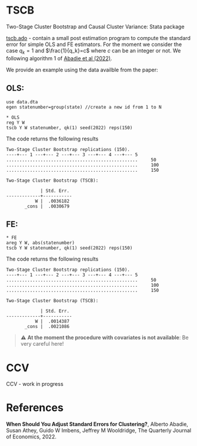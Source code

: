 # TSCB
Two-Stage Cluster Bootstrap and Causal Cluster Variance: Stata package

[tscb.ado](tscb.ado) - contain a small post estimation program to compute the standard error for simple OLS and FE estimators. For the moment we consider the case $q_k=1$ and $\frac{1}{q_k}=c$ where $c$ can be an integer or not. We following algorithm 1 of [Abadie et al (2022)](#references).

We provide an example using the data availble from the paper:

## OLS:
```
use data.dta
egen statenumber=group(state) //create a new id from 1 to N

* OLS
reg Y W
tscb Y W statenumber, qk(1) seed(2022) reps(150)
```
The code returns the following results

```
Two-Stage Cluster Bootstrap replications (150).
----+--- 1 ---+--- 2 ---+--- 3 ---+--- 4 ---+--- 5
..................................................     50
..................................................     100
..................................................     150

Two-Stage Cluster Bootstrap (TSCB):

             | Std. Err. 
-------------+-----------
           W |  .0036182 
       _cons |  .0030679 
```


## FE:
```
* FE
areg Y W, abs(statenumber)
tscb Y W statenumber, qk(1) seed(2022) reps(150)
```
The code returns the following results

```
Two-Stage Cluster Bootstrap replications (150).
----+--- 1 ---+--- 2 ---+--- 3 ---+--- 4 ---+--- 5
..................................................     50
..................................................     100
..................................................     150

Two-Stage Cluster Bootstrap (TSCB):

             | Std. Err. 
-------------+-----------
           W |  .0014387 
       _cons |  .0021086 
```


> :warning: **At the moment the procedure with covariates is not available**: Be very careful here!

# CCV
CCV - work in progress


# References
**When Should You Adjust Standard Errors for Clustering?**, Alberto Abadie, Susan Athey, Guido W Imbens, Jeffrey M Wooldridge, The Quarterly Journal of Economics, 2022.


